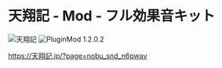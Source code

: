 # 天翔記 - Mod - フル効果音キット

![天翔記](https://img.shields.io/badge/天翔記-with_PK-6479ff.svg)
![PluginMod 1.2.0.2](https://img.shields.io/badge/PluginMod-1.2.0.2-6479ff.svg)

https://天翔記.jp/?page=nobu_snd_n6pwav